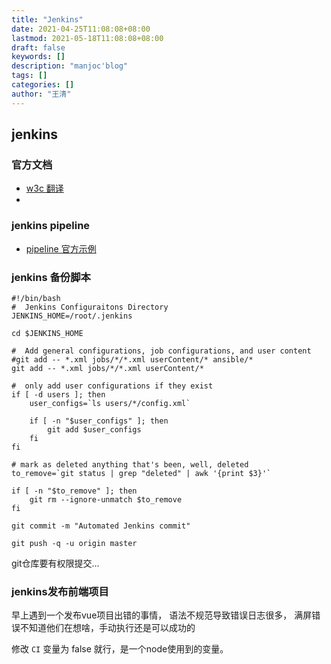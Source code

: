 ```yaml
---
title: "Jenkins"
date: 2021-04-25T11:08:08+08:00
lastmod: 2021-05-18T11:08:08+08:00
draft: false
keywords: []
description: "manjoc'blog"
tags: []
categories: []
author: "王清"
---
```


## jenkins

### 官方文档

- [w3c 翻译](https://www.w3cschool.cn/jenkins/)
- 

### jenkins pipeline

- [pipeline 官方示例](https://www.jenkins.io/doc/book/pipeline/getting-started/)

### jenkins 备份脚本

```shell
#!/bin/bash  
#  Jenkins Configuraitons Directory  
JENKINS_HOME=/root/.jenkins

cd $JENKINS_HOME  
  
#  Add general configurations, job configurations, and user content  
#git add -- *.xml jobs/*/*.xml userContent/* ansible/*  
git add -- *.xml jobs/*/*.xml userContent/*
  
#  only add user configurations if they exist  
if [ -d users ]; then  
    user_configs=`ls users/*/config.xml`  
      
    if [ -n "$user_configs" ]; then  
        git add $user_configs  
    fi  
fi  
  
# mark as deleted anything that's been, well, deleted  
to_remove=`git status | grep "deleted" | awk '{print $3}'`  
  
if [ -n "$to_remove" ]; then  
    git rm --ignore-unmatch $to_remove  
fi  
  
git commit -m "Automated Jenkins commit"  

git push -q -u origin master  
```

git仓库要有权限提交...

### jenkins发布前端项目

早上遇到一个发布vue项目出错的事情， 语法不规范导致错误日志很多， 满屏错误不知道他们在想啥，手动执行还是可以成功的

修改 `CI` 变量为 false 就行，是一个node使用到的变量。
